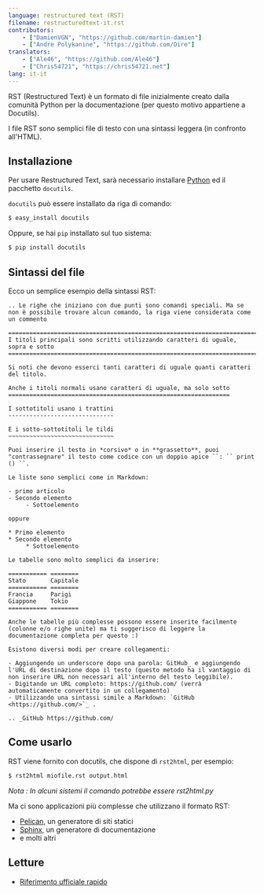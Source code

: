 ```yaml
---
language: restructured text (RST)
filename: restructuredtext-it.rst
contributors:
    - ["DamienVGN", "https://github.com/martin-damien"]
    - ["Andre Polykanine", "https://github.com/Oire"]
translators:
    - ["Ale46", "https://github.com/Ale46"]
    - ["Chris54721", "https://chris54721.net"]
lang: it-it
---
```


RST (Restructured Text) è un formato di file inizialmente creato dalla comunità Python
per la documentazione (per questo motivo appartiene a Docutils).

I file RST sono semplici file di testo con una sintassi leggera (in confronto all'HTML).

## Installazione

Per usare Restructured Text, sarà necessario installare [Python](http://www.python.org) ed il pacchetto `docutils`.

`docutils` può essere installato da riga di comando:

```bash
$ easy_install docutils
```

Oppure, se hai `pip` installato sul tuo sistema:

```bash
$ pip install docutils
```


## Sintassi del file

Ecco un semplice esempio della sintassi RST:

```
.. Le righe che iniziano con due punti sono comandi speciali. Ma se non è possibile trovare alcun comando, la riga viene considerata come un commento

===============================================================================
I titoli principali sono scritti utilizzando caratteri di uguale, sopra e sotto
===============================================================================

Si noti che devono esserci tanti caratteri di uguale quanti caratteri del titolo.

Anche i titoli normali usano caratteri di uguale, ma solo sotto
===============================================================

I sottotitoli usano i trattini
------------------------------

E i sotto-sottotitoli le tildi
~~~~~~~~~~~~~~~~~~~~~~~~~~~~~~

Puoi inserire il testo in *corsivo* o in **grassetto**, puoi "contrassegnare" il testo come codice con un doppio apice ``: `` print () ``.

Le liste sono semplici come in Markdown:

- primo articolo
- Secondo elemento
     - Sottoelemento

oppure

* Primo elemento
* Secondo elemento
     * Sottoelemento

Le tabelle sono molto semplici da inserire:

=========== ========
Stato       Capitale
=========== ========
Francia     Parigi
Giappone    Tokio
=========== ========

Anche le tabelle più complesse possono essere inserite facilmente (colonne e/o righe unite) ma ti suggerisco di leggere la documentazione completa per questo :)

Esistono diversi modi per creare collegamenti:

- Aggiungendo un underscore dopo una parola: GitHub_ e aggiungendo l'URL di destinazione dopo il testo (questo metodo ha il vantaggio di non inserire URL non necessari all'interno del testo leggibile).
- Digitando un URL completo: https://github.com/ (verrà automaticamente convertito in un collegamento)
- Utilizzando una sintassi simile a Markdown: `GitHub <https://github.com/>`_ .

.. _GitHub https://github.com/
```

## Come usarlo

RST viene fornito con docutils, che dispone di `rst2html`, per esempio:

```bash
$ rst2html miofile.rst output.html
```

*Nota : In alcuni sistemi il comando potrebbe essere rst2html.py*

Ma ci sono applicazioni più complesse che utilizzano il formato RST:

- [Pelican](http://blog.getpelican.com/), un generatore di siti statici
- [Sphinx](http://sphinx-doc.org/), un generatore di documentazione
- e molti altri


## Letture

- [Riferimento ufficiale rapido](http://docutils.sourceforge.net/docs/user/rst/quickref.html)
